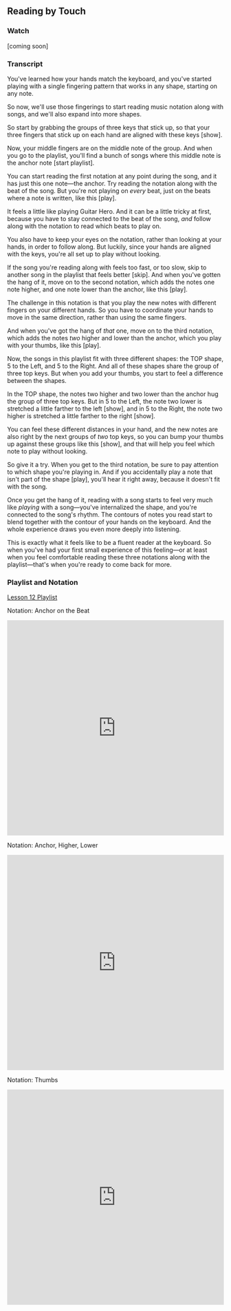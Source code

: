 ## Reading by Touch



### Watch



[coming soon]



### Transcript

You've learned how your hands match the keyboard, and you've started playing with a single fingering pattern that works in any shape, starting on any note.

So now, we'll use those fingerings to start reading music notation along with songs, and we'll also expand into more shapes.

So start by grabbing the groups of three keys that stick up, so that your three fingers that stick up on each hand are aligned with these keys [show].

Now, your middle fingers are on the middle note of the group. And when you go to the playlist, you'll find a bunch of songs where this middle note is the anchor note [start playlist].

You can start reading the first notation at any point during the song, and it has just this one note&mdash;the anchor. Try reading the notation along with the beat of the song. But you're not playing on *every* beat, just on the beats where a note is written, like this [play].

It feels a little like playing Guitar Hero. And it can be a little tricky at first, because you have to stay connected to the beat of the song, *and* follow along with the notation to read which beats to play on.

You also have to keep your eyes on the notation, rather than looking at your hands, in order to follow along. But luckily, since your hands are aligned with the keys, you're all set up to play without looking.

If the song you're reading along with feels too fast, or too slow, skip to another song in the playlist that feels better [skip]. And when you've gotten the hang of it, move on to the second notation, which adds the notes one note higher, and one note lower than the anchor, like this [play].

The challenge in this notation is that you play the new notes with different fingers on your different hands. So you have to coordinate your hands to move in the same direction, rather than using the same fingers.

And when you've got the hang of *that* one, move on to the third notation, which adds the notes *two* higher and lower than the anchor, which you play with your thumbs, like this [play].

Now, the songs in this playlist fit with three different shapes: the TOP shape, 5 to the Left, and 5 to the Right. And all of these shapes share the group of three top keys. But when you add your thumbs, you start to feel a difference between the shapes. 

In the TOP shape, the notes two higher and two lower than the anchor hug the group of three top keys. But in 5 to the Left, the note two lower is stretched a little farther to the left [show], and in 5 to the Right, the note two higher is stretched a little farther to the right [show].

You can feel these different distances in your hand, and the new notes are also right by the next groups of *two* top keys, so you can bump your thumbs up against these groups like this [show], and that will help you feel which note to play without looking.

So give it a try. When you get to the third notation, be sure to pay attention to which shape you're playing in. And if you accidentally play a note that isn't part of the shape [play], you'll hear it right away, because it doesn't fit with the song.

Once you get the hang of it, reading with a song starts to feel very much like *playing* with a song&mdash;you've internalized the shape, and you're connected to the song's rhythm. The contours of notes you read start to blend together with the contour of your hands on the keyboard. And the whole experience draws you even more deeply into listening.

This is exactly what it feels like to be a fluent reader at the keyboard. So when you've had your first small experience of this feeling&mdash;or at least when you feel comfortable reading these three notations along with the playlist&mdash;that's when you're ready to come back for more.



### Playlist and Notation

<a href="https://www.shapesmusic.com/tactile-1" target="_blank">Lesson 12 Playlist</a>



Notation: Anchor on the Beat

<embed
	src="https://shapesmusic.github.io/shapes-method/media/reading_tactile_1.pdf"
	type="application/pdf"
	width="100%"
	height="500px"
/>



Notation: Anchor, Higher, Lower

<embed
	src="https://shapesmusic.github.io/shapes-method/media/reading_tactile_3.pdf"
	type="application/pdf"
	width="100%"
	height="500px"
/>



Notation: Thumbs

<embed
	src="https://shapesmusic.github.io/shapes-method/media/reading_tactile_4.pdf"
	type="application/pdf"
	width="100%"
	height="500px"
/>

